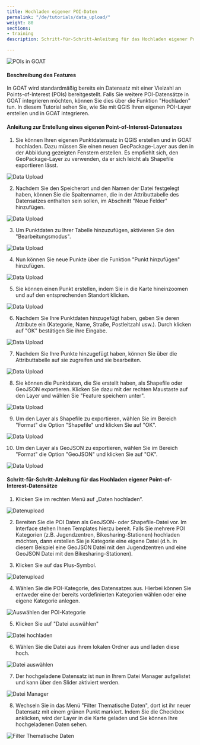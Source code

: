 ```yaml
---
title: Hochladen eigener POI-Daten
permalink: "/de/tutorials/data_upload/"
weight: 80
sections:
- training
description: Schritt-für-Schritt-Anleitung für das Hochladen eigener Point-of-Interest-Datensätze.

---
```

![POIs in GOAT](/images/tutorials/Tutorial_banners/data_upload_banner.webp "POIs in GOAT")

#### Beschreibung des Features
In GOAT wird standardmäßig bereits ein Datensatz mit einer Vielzahl an Points-of-Interest (POIs) bereitgestellt. Falls Sie weitere POI-Datensätze in GOAT integrieren möchten, können Sie dies über die Funktion "Hochladen" tun. In diesem Tutorial sehen Sie, wie Sie mit QGIS Ihren eigenen POI-Layer erstellen und in GOAT integrieren. 
#### Anleitung zur Erstellung eines eigenen Point-of-Interest-Datensatzes

1. Sie können Ihren eigenen Punktdatensatz in QGIS erstellen und in GOAT hochladen. Dazu müssen Sie einen neuen GeoPackage-Layer aus den in der Abbildung gezeigten Fenstern erstellen. Es empfiehlt sich, den GeoPackage-Layer zu verwenden, da er sich leicht als Shapefile exportieren lässt.

<img src="\images\tutorials\Data_upload\qgis_data_upload10_en.webp" alt="Data Upload" style="max-height:400px;"/>

2. Nachdem Sie den Speicherort und den Namen der Datei festgelegt haben, können Sie die Spaltennamen, die in der Attributtabelle des Datensatzes enthalten sein sollen, im Abschnitt "Neue Felder" hinzufügen.
   
<img src="\images\tutorials\Data_upload\qgis_data_upload2_en.webp" alt="Data Upload" style="max-height:400px;"/>

3. Um Punktdaten zu Ihrer Tabelle hinzuzufügen, aktivieren Sie den "Bearbeitungsmodus". 

<img src="\images\tutorials\Data_upload\qgis_data_upload3_en.webp" alt="Data Upload" style="max-height:400px;"/>

4. Nun können Sie neue Punkte über die Funktion "Punkt hinzufügen" hinzufügen.

<img src="\images\tutorials\Data_upload\qgis_data_upload4_en.webp" alt="Data Upload" style="max-height:400px;"/>

5. Sie können einen Punkt erstellen, indem Sie in die Karte hineinzoomen und auf den entsprechenden Standort klicken.

<img src="\images\tutorials\Data_upload\qgis_data_upload6_en.webp" alt="Data Upload" style="max-height:400px;"/>

6. Nachdem Sie Ihre Punktdaten hinzugefügt haben, geben Sie deren Attribute ein (Kategorie, Name, Straße, Postleitzahl usw.). Durch klicken auf "OK" bestätigen Sie ihre Eingabe.

<img src="\images\tutorials\Data_upload\qgis_data_upload5_en.webp" alt="Data Upload" style="max-height:400px;"/>

7. Nachdem Sie Ihre Punkte hinzugefügt haben, können Sie über die Attributtabelle auf sie zugreifen und sie bearbeiten.

<img src="\images\tutorials\Data_upload\qgis_data_upload7_en.webp" alt="Data Upload" style="max-height:400px;"/>

8. Sie können die Punktdaten, die Sie erstellt haben, als Shapefile oder GeoJSON exportieren. Klicken Sie dazu mit der rechten Maustaste auf den Layer und wählen Sie "Feature speichern unter". 

<img src="\images\tutorials\Data_upload\qgis_data_upload8_en.webp" alt="Data Upload" style="max-height:400px;"/>

9. Um den Layer als Shapefile zu exportieren, wählen Sie im Bereich "Format" die Option "Shapefile" und klicken Sie auf "OK".

<img src="\images\tutorials\Data_upload\qgis_data_upload9_en.webp" alt="Data Upload" style="max-height:400px;"/>

10. Um den Layer als GeoJSON zu exportieren, wählen Sie im Bereich "Format" die Option "GeoJSON" und klicken Sie auf "OK".

<img src="\images\tutorials\Data_upload\qgis_data_upload10_en.webp" alt="Data Upload" style="max-height:400px;"/>

#### Schritt-für-Schritt-Anleitung für das Hochladen eigener Point-of-Interest-Datensätze

1. Klicken Sie im rechten Menü auf „Daten hochladen“.  

<img src="/images/tutorials/Data_upload/user-data-upload.webp" alt="Datenupload" style="max-height:400px;"/>

2. Bereiten Sie die POI Daten als GeoJSON- oder Shapefile-Datei vor. Im Interface stehen Ihnen Templates hierzu bereit. Falls Sie mehrere POI Kategorien (z.B. Jugendzentren, Bikesharing-Stationen) hochladen möchten, dann erstellen Sie je Kategorie eine eigene Datei (d.h. in diesem Beispiel eine GeoJSON Datei mit den Jugendzentren und eine GeoJSON Datei mit den Bikesharing-Stationen). 

3. Klicken Sie auf das Plus-Symbol.

<img src="/images/tutorials/Data_upload/plus.webp" alt="Datenupload" style="max-height:400px;"/>

4. Wählen Sie die POI-Kategorie, des Datensatzes aus. Hierbei können Sie entweder eine der bereits vordefinierten Kategorien wählen oder eine eigene Kategorie anlegen. 

<img src="/images/tutorials/Data_upload/poi_category.webp" alt="Auswählen der POI-Kategorie" style="max-height:200px;"/>

5. Klicken Sie auf "Datei auswählen"

<img src="/images/tutorials/Data_upload/browse_files.webp" alt="Datei hochladen" style="max-height:205px;"/>

6. Wählen Sie die Datei aus ihrem lokalen Ordner aus und laden diese hoch. 

<img src="/images/tutorials/Data_upload/select_file.webp" alt="Datei auswählen" style="max-height:300px;"/>

7. Der hochgeladene Datensatz ist nun in Ihrem Datei Manager aufgelistet und kann über den Slider aktiviert werden. 

<img src="/images/tutorials/Data_upload/file_manager.webp" alt="Datei Manager" style="max-height:300px;"/>

8. Wechseln Sie in das Menü "Filter Thematische Daten", dort ist ihr neuer Datensatz mit einem grünen Punkt markiert. Indem Sie die Checkbox anklicken, wird der Layer in die Karte geladen und Sie können Ihre hochgeladenen Daten sehen. 

<img src="/images/tutorials/Data_upload/thematic_filter.webp" alt="Filter Thematische Daten" style="max-height:400px;"/>
